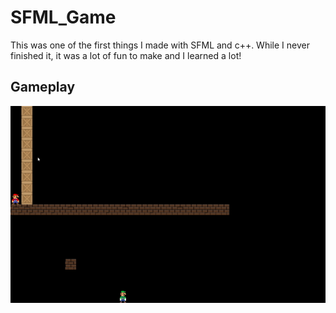 # SFML_Game

This was one of the first things I made with SFML and c++. While I never finished it, it was a lot of fun to make and I learned a lot!

## Gameplay

![Gameplay](https://github.com/williamShuppert/SFML_Game/blob/main/SFML_Game.gif)

